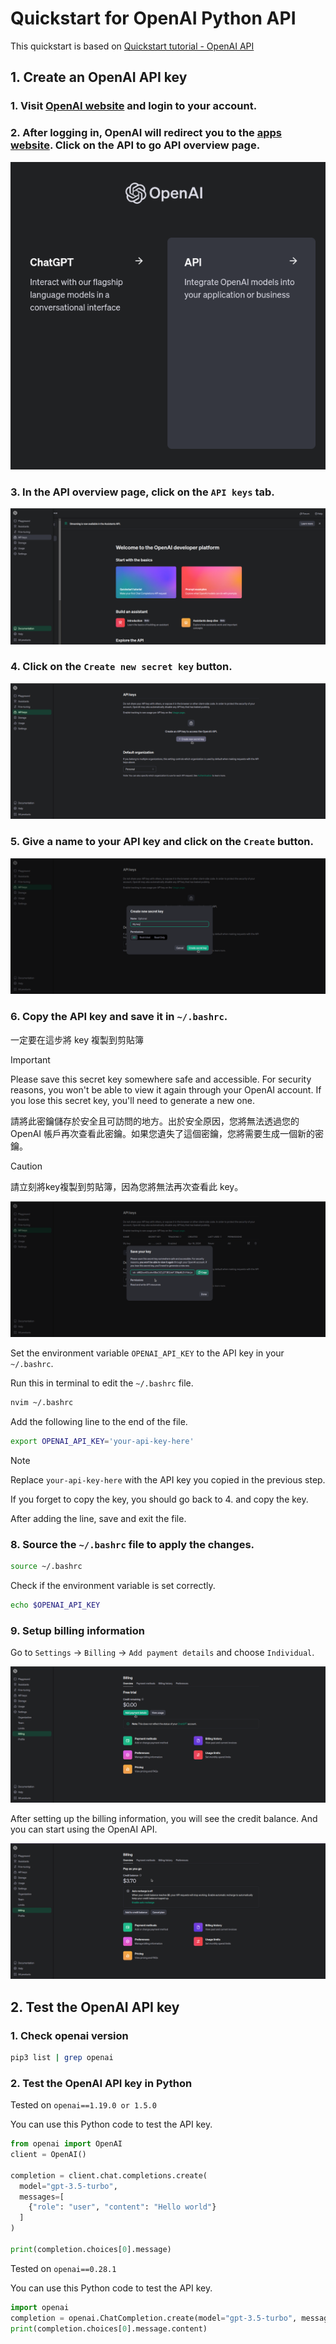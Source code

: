 # Quickstart for OpenAI Python API

This quickstart is based on [Quickstart tutorial - OpenAI API](https://platform.openai.com/docs/quickstart)
## 1. Create an OpenAI API key

### 1. Visit [OpenAI website](https://openai.com/) and login to your account.

### 2. After logging in, OpenAI will redirect you to the [apps website](https://platform.openai.com/apps). Click on the API to go API overview page.

![](img/10-01-openai-apps.png)

### 3. In the API overview page, click on the `API keys` tab.

![](img/10-02-openai-api-overview.png)

### 4. Click on the `Create new secret key` button.

![](img/10-03-openai-api-keys.png)

### 5. Give a name to your API key and click on the `Create` button.

![](img/10-04-openai-api-create-key.png)

### 6. Copy the API key and save it in `~/.bashrc`.

一定要在這步將 key 複製到剪貼簿

> [!IMPORTANT]
> Please save this secret key somewhere safe and accessible. For security reasons, you won't be able to view it again through your OpenAI account. If you lose this secret key, you'll need to generate a new one.
> 
> 請將此密鑰儲存於安全且可訪問的地方。出於安全原因，您將無法透過您的 OpenAI 帳戶再次查看此密鑰。如果您遺失了這個密鑰，您將需要生成一個新的密鑰。

> [!CAUTION]
> 請立刻將key複製到剪貼簿，因為您將無法再次查看此 key。

![](img/10-05-openai-api-key-copy.png)

Set the environment variable `OPENAI_API_KEY` to the API key in your `~/.bashrc`.

Run this in terminal to edit the `~/.bashrc` file.

```bash
nvim ~/.bashrc
```

Add the following line to the end of the file.

```bash
export OPENAI_API_KEY='your-api-key-here'
```

> [!NOTE] 
> Replace `your-api-key-here` with the API key you copied in the previous step.
> 
> If you forget to copy the key, you should go back to 4. and copy the key.

After adding the line, save and exit the file.

### 8. Source the `~/.bashrc` file to apply the changes.

```bash
source ~/.bashrc
```

Check if the environment variable is set correctly.

```bash
echo $OPENAI_API_KEY
```

### 9. Setup billing information
Go to `Settings` -> `Billing` -> `Add payment details` and choose `Individual`.

![](img/10-06-openai-api-billing.png)

After setting up the billing information, you will see the credit balance. And you can start using the OpenAI API.

![](img/10-07-openai-api-billing-result.png)

## 2. Test the OpenAI API key
### 1. Check openai version

```bash
pip3 list | grep openai
```

### 2. Test the OpenAI API key in Python

Tested on 
`openai==1.19.0 or 1.5.0`

You can use this Python code to test the API key.

```python
from openai import OpenAI
client = OpenAI()

completion = client.chat.completions.create(
  model="gpt-3.5-turbo",
  messages=[
    {"role": "user", "content": "Hello world"}
  ]
)

print(completion.choices[0].message)
```

Tested on
`openai==0.28.1`

You can use this Python code to test the API key.

```python
import openai
completion = openai.ChatCompletion.create(model="gpt-3.5-turbo", messages=[{"role": "user", "content": "Hello world"}])
print(completion.choices[0].message.content)
```
